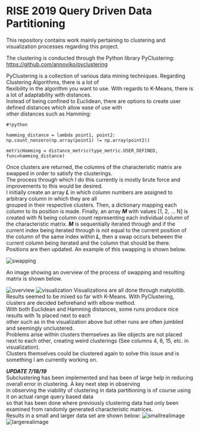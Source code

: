 # RISE 2019 Query Driven Data Partitioning

This repository contains work mainly pertaining to clustering and visualization processes regarding this project.

The clustering is conducted through the Python library PyClustering: https://github.com/annoviko/pyclustering

PyClustering is a collection of various data mining techniques. Regarding Clustering Algorithms, there is a lot of  
flexibility in the algorithm you want to use. With regards to K-Means, there is a lot of adaptability with distances.  
Instead of being confined to Euclidean, there are options to create user defined distances which allow ease of use with  
other distances such as Hamming:  
  
```
#!python

hamming_distance = lambda point1, point2: np.count_nonzero(np.array(point1) != np.array(point2))

metricHamming = distance_metric(type_metric.USER_DEFINED, func=hamming_distance)
```

Once clusters are returned, the columns of the characteristic matrix are swapped in order to satisfy the clusterings.  
The process through which I do this currently is mostly brute force and improvements to this would be desired.  
I initially create an array ***L*** in which column numbers are assigned to arbitrary column in which they are all  
grouped in their respective clusters. Then, a dictionary mapping each column to its position is made. Finally, an array ***M*** with values [1, 2, ... N] is created with N being column count representing each individual column of the characteristic matrix. ***M*** is sequentially iterated through and if the current index being iterated through is not equal to the current position of the column of the same index within ***L***, then a swap occurs between the current column being iterated and the column that should be there. Positions are then updated. An example of this swapping is shown below.  


![swapping](https://user-images.githubusercontent.com/30887959/61324666-d6778b80-a7c7-11e9-82f8-c5f947dd4763.png)

An image showing an overview of the process of swapping and resulting matrix is shown below.  

![overview](https://user-images.githubusercontent.com/30887959/61324665-d6778b80-a7c7-11e9-8c45-72952caffa93.png)
![visualization](https://user-images.githubusercontent.com/30887959/61324667-d6778b80-a7c7-11e9-947d-44dafcf35c96.png)
Visualizations are all done through matplotlib.  
Results seemed to be mixed so far with K-Means. With PyClustering, clusters are decided beforehand with elbow method.   
With both Euclidean and Hamming distances, some runs produce nice results with 1s placed next to each  
other such as in the visualization above but other runs are often jumbled and seemingly unclustered.  
Problems arise within clusters themselves as like objects are not placed next to each other, creating weird clusterings (See columns 4, 6, 15, etc. in visualization).  
Clusters themselves could be clustered again to solve this issue and is something I am currently working on.    



***UPDATE 7/18/19***  
Subclustering has been implemented and has been of large help in reducing overall error in clustering. A key next step in observing  
in observing the viability of clustering in data partitioning is of course using it on actual range query based data  
so that has been done where previously clustering data had only been examined from randomly generated characteristic matrices.  
Results in a small and larger data set are shown below:
![smallrealimage](https://user-images.githubusercontent.com/30887959/61490946-e8416600-a962-11e9-8b56-02b9743074af.png)
![largerealimage](https://user-images.githubusercontent.com/30887959/61490952-eaa3c000-a962-11e9-81e3-71ade46bfca4.png)




